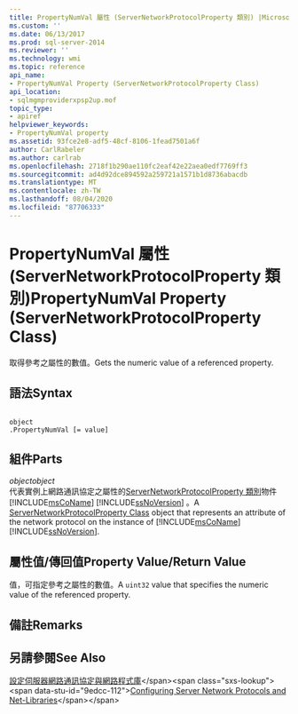 ```yaml
---
title: PropertyNumVal 屬性 (ServerNetworkProtocolProperty 類別) |Microsoft Docs
ms.custom: ''
ms.date: 06/13/2017
ms.prod: sql-server-2014
ms.reviewer: ''
ms.technology: wmi
ms.topic: reference
api_name:
- PropertyNumVal Property (ServerNetworkProtocolProperty Class)
api_location:
- sqlmgmproviderxpsp2up.mof
topic_type:
- apiref
helpviewer_keywords:
- PropertyNumVal property
ms.assetid: 93fce2e8-adf5-48cf-8106-1fead7501a6f
author: CarlRabeler
ms.author: carlrab
ms.openlocfilehash: 2718f1b290ae110fc2eaf42e22aea0edf7769ff3
ms.sourcegitcommit: ad4d92dce894592a259721a1571b1d8736abacdb
ms.translationtype: MT
ms.contentlocale: zh-TW
ms.lasthandoff: 08/04/2020
ms.locfileid: "87706333"
---
```

# <a name="propertynumval-property-servernetworkprotocolproperty-class"></a><span data-ttu-id="9edcc-102">PropertyNumVal 屬性 (ServerNetworkProtocolProperty 類別)</span><span class="sxs-lookup"><span data-stu-id="9edcc-102">PropertyNumVal Property (ServerNetworkProtocolProperty Class)</span></span>
  <span data-ttu-id="9edcc-103">取得參考之屬性的數值。</span><span class="sxs-lookup"><span data-stu-id="9edcc-103">Gets the numeric value of a referenced property.</span></span>  
  
## <a name="syntax"></a><span data-ttu-id="9edcc-104">語法</span><span class="sxs-lookup"><span data-stu-id="9edcc-104">Syntax</span></span>  
  
```  
  
object  
.PropertyNumVal [= value]  
```  
  
## <a name="parts"></a><span data-ttu-id="9edcc-105">組件</span><span class="sxs-lookup"><span data-stu-id="9edcc-105">Parts</span></span>  
 <span data-ttu-id="9edcc-106">*object*</span><span class="sxs-lookup"><span data-stu-id="9edcc-106">*object*</span></span>  
 <span data-ttu-id="9edcc-107">代表實例上網路通訊協定之屬性的[ServerNetworkProtocolProperty 類別](servernetworkprotocolproperty-class.md)物件 [!INCLUDE[msCoName](../../../includes/msconame-md.md)] [!INCLUDE[ssNoVersion](../../../includes/ssnoversion-md.md)] 。</span><span class="sxs-lookup"><span data-stu-id="9edcc-107">A [ServerNetworkProtocolProperty Class](servernetworkprotocolproperty-class.md) object that represents an attribute of the network protocol on the instance of [!INCLUDE[msCoName](../../../includes/msconame-md.md)] [!INCLUDE[ssNoVersion](../../../includes/ssnoversion-md.md)].</span></span>  
  
## <a name="property-valuereturn-value"></a><span data-ttu-id="9edcc-108">屬性值/傳回值</span><span class="sxs-lookup"><span data-stu-id="9edcc-108">Property Value/Return Value</span></span>  
 <span data-ttu-id="9edcc-109"> 值，可指定參考之屬性的數值。</span><span class="sxs-lookup"><span data-stu-id="9edcc-109">A `uint32` value that specifies the numeric value of the referenced property.</span></span>  
  
## <a name="remarks"></a><span data-ttu-id="9edcc-110">備註</span><span class="sxs-lookup"><span data-stu-id="9edcc-110">Remarks</span></span>  
  
## <a name="see-also"></a><span data-ttu-id="9edcc-111">另請參閱</span><span class="sxs-lookup"><span data-stu-id="9edcc-111">See Also</span></span>  
 <span data-ttu-id="9edcc-112">[設定伺服器網路通訊協定與網路程式庫](https://msdn.microsoft.com/library/ms177485\(v=sql.100\).aspx)</span><span class="sxs-lookup"><span data-stu-id="9edcc-112">[Configuring Server Network Protocols and Net-Libraries](https://msdn.microsoft.com/library/ms177485\(v=sql.100\).aspx)</span></span>  
  
  
